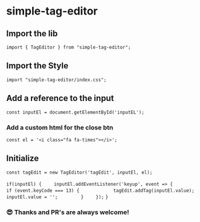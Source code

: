 # simple-tag-editor



## Import the lib

`import { TagEditor } from "simple-tag-editor";`

## Import the Style

`import "simple-tag-editor/index.css";`


## Add a reference to the input

`const inputEl = document.getElementById('inputEL');`


### Add a custom html for the close btn

`const el = '<i class="fa fa-times"></i>';`


## Initialize

`const tagEdit = new TagEditor('tagEdit', inputEl, el);`

`if(inputEl) {`
`    inputEl.addEventListener('keyup', event => {`
`        if (event.keyCode === 13) {`
`            tagEdit.addTag(inputEl.value);`
`            inputEl.value = '';`
`        }`
`    });`
`}`


### :sunglasses: Thanks and PR's are always welcome!